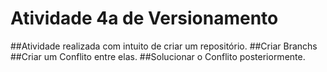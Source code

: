 # Atividade 4a de Versionamento

##Atividade realizada com intuito de criar um repositório.
##Criar Branchs
##Criar um Conflito entre elas.
##Solucionar o Conflito posteriormente.
